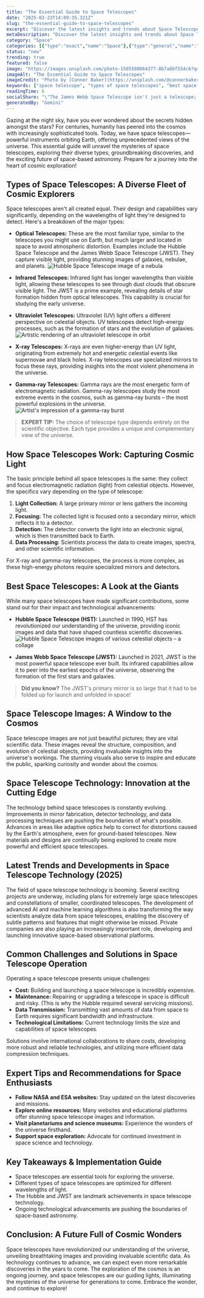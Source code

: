 ```yaml
---
title: "The Essential Guide to Space Telescopes"
date: "2025-03-23T14:09:35.321Z"
slug: "the-essential-guide-to-space-telescopes"
excerpt: "Discover the latest insights and trends about Space Telescopes. This comprehensive guide covers everything you need to know about Space Telescopes in 2025."
metaDescription: "Discover the latest insights and trends about Space Telescopes. This comprehensive guide covers everything you need to know about Space Telescopes in 2025."
category: "Space"
categories: [{"type":"exact","name":"Space"},{"type":"general","name":"Engineering"},{"type":"medium","name":"Optical Systems"},{"type":"specific","name":"Image Processing"},{"type":"niche","name":"Deblurring Algorithms"}]
status: "new"
trending: true
featured: false
image: "https://images.unsplash.com/photo-1505580064377-8b7a8bf554c6?q=85&w=1200&fit=max&fm=webp&auto=compress"
imageAlt: "The Essential Guide to Space Telescopes"
imageCredit: "Photo by [Conner Baker](https://unsplash.com/@connerbaker) on Unsplash"
keywords: ["space telescope", "types of space telescopes", "best space telescopes", "space telescope images", "buy space telescope", "how space telescopes work", "James Webb Space Telescope", "Hubble Space Telescope images", "space telescope technology", "NASA space telescopes"]
readingTime: 6
socialShare: "\"The James Webb Space Telescope isn't just a telescope; it's a time machine, allowing us to witness the universe's infancy.  Prepare to be amazed by what it reveals!\""
generatedBy: "Gemini"
---
```




Gazing at the night sky, have you ever wondered about the secrets hidden amongst the stars?  For centuries, humanity has peered into the cosmos with increasingly sophisticated tools. Today, we have space telescopes—powerful instruments orbiting Earth, offering unprecedented views of the universe. This essential guide will unravel the mysteries of space telescopes, exploring their diverse types, groundbreaking discoveries, and the exciting future of space-based astronomy.  Prepare for a journey into the heart of cosmic exploration!

## Types of Space Telescopes: A Diverse Fleet of Cosmic Explorers

Space telescopes aren't all created equal. Their design and capabilities vary significantly, depending on the wavelengths of light they're designed to detect.  Here's a breakdown of the major types:

* **Optical Telescopes:** These are the most familiar type, similar to the telescopes you might use on Earth, but much larger and located in space to avoid atmospheric distortion.  Examples include the Hubble Space Telescope and the James Webb Space Telescope (JWST).  They capture visible light, providing stunning images of galaxies, nebulae, and planets. ![Hubble Space Telescope image of a nebula](https://images.unsplash.com/photo-1597120081843-631bddc57076?q=85&w=1200&fit=max&fm=webp&auto=compress)

* **Infrared Telescopes:**  Infrared light has longer wavelengths than visible light, allowing these telescopes to see through dust clouds that obscure visible light.  The JWST is a prime example, revealing details of star formation hidden from optical telescopes.  This capability is crucial for studying the early universe.

* **Ultraviolet Telescopes:**  Ultraviolet (UV) light offers a different perspective on celestial objects. UV telescopes detect high-energy processes, such as the formation of stars and the evolution of galaxies.  ![Artistic rendering of an ultraviolet telescope in orbit](https://images.unsplash.com/photo-1622017911841-393419c24e58?q=85&w=1200&fit=max&fm=webp&auto=compress)

* **X-ray Telescopes:**  X-rays are even higher-energy than UV light, originating from extremely hot and energetic celestial events like supernovae and black holes.  X-ray telescopes use specialized mirrors to focus these rays, providing insights into the most violent phenomena in the universe.

* **Gamma-ray Telescopes:** Gamma rays are the most energetic form of electromagnetic radiation.  Gamma-ray telescopes study the most extreme events in the cosmos, such as gamma-ray bursts – the most powerful explosions in the universe. ![Artist's impression of a gamma-ray burst](https://images.unsplash.com/photo-1517866184231-7ef94c2ea930?q=85&w=1200&fit=max&fm=webp&auto=compress)

> **EXPERT TIP:** The choice of telescope type depends entirely on the scientific objective.  Each type provides a unique and complementary view of the universe.

## How Space Telescopes Work:  Capturing Cosmic Light

The basic principle behind all space telescopes is the same: they collect and focus electromagnetic radiation (light) from celestial objects. However, the specifics vary depending on the type of telescope:

1. **Light Collection:**  A large primary mirror or lens gathers the incoming light.
2. **Focusing:**  The collected light is focused onto a secondary mirror, which reflects it to a detector.
3. **Detection:**  The detector converts the light into an electronic signal, which is then transmitted back to Earth.
4. **Data Processing:**  Scientists process the data to create images, spectra, and other scientific information.

For X-ray and gamma-ray telescopes, the process is more complex, as these high-energy photons require specialized mirrors and detectors.

## Best Space Telescopes:  A Look at the Giants

While many space telescopes have made significant contributions, some stand out for their impact and technological advancements:

* **Hubble Space Telescope (HST):**  Launched in 1990, HST has revolutionized our understanding of the universe, providing iconic images and data that have shaped countless scientific discoveries. ![Hubble Space Telescope images of various celestial objects – a collage](https://images.unsplash.com/photo-1505580064377-8b7a8bf554c6?q=85&w=1200&fit=max&fm=webp&auto=compress)

* **James Webb Space Telescope (JWST):**  Launched in 2021, JWST is the most powerful space telescope ever built.  Its infrared capabilities allow it to peer into the earliest epochs of the universe, observing the formation of the first stars and galaxies.

> **Did you know?** The JWST's primary mirror is so large that it had to be folded up for launch and unfolded in space!

## Space Telescope Images:  A Window to the Cosmos

Space telescope images are not just beautiful pictures; they are vital scientific data. These images reveal the structure, composition, and evolution of celestial objects, providing invaluable insights into the universe's workings.  The stunning visuals also serve to inspire and educate the public, sparking curiosity and wonder about the cosmos.

## Space Telescope Technology:  Innovation at the Cutting Edge

The technology behind space telescopes is constantly evolving.  Improvements in mirror fabrication, detector technology, and data processing techniques are pushing the boundaries of what's possible.  Advances in areas like adaptive optics help to correct for distortions caused by the Earth's atmosphere, even for ground-based telescopes.  New materials and designs are continually being explored to create more powerful and efficient space telescopes.

## Latest Trends and Developments in Space Telescope Technology (2025)

The field of space telescope technology is booming.  Several exciting projects are underway, including plans for extremely large space telescopes and constellations of smaller, coordinated telescopes.  The development of advanced AI and machine learning algorithms is also transforming the way scientists analyze data from space telescopes, enabling the discovery of subtle patterns and features that might otherwise be missed.  Private companies are also playing an increasingly important role, developing and launching innovative space-based observational platforms.

## Common Challenges and Solutions in Space Telescope Operation

Operating a space telescope presents unique challenges:

* **Cost:**  Building and launching a space telescope is incredibly expensive.
* **Maintenance:**  Repairing or upgrading a telescope in space is difficult and risky.  (This is why the Hubble required several servicing missions).
* **Data Transmission:**  Transmitting vast amounts of data from space to Earth requires significant bandwidth and infrastructure.
* **Technological Limitations:**  Current technology limits the size and capabilities of space telescopes.

Solutions involve international collaborations to share costs, developing more robust and reliable technologies, and utilizing more efficient data compression techniques.

## Expert Tips and Recommendations for Space Enthusiasts

* **Follow NASA and ESA websites:** Stay updated on the latest discoveries and missions.
* **Explore online resources:**  Many websites and educational platforms offer stunning space telescope images and information.
* **Visit planetariums and science museums:**  Experience the wonders of the universe firsthand.
* **Support space exploration:**  Advocate for continued investment in space science and technology.

## Key Takeaways & Implementation Guide

* Space telescopes are essential tools for exploring the universe.
* Different types of space telescopes are optimized for different wavelengths of light.
* The Hubble and JWST are landmark achievements in space telescope technology.
* Ongoing technological advancements are pushing the boundaries of space-based astronomy.

## Conclusion:  A Future Full of Cosmic Wonders

Space telescopes have revolutionized our understanding of the universe, unveiling breathtaking images and providing invaluable scientific data.  As technology continues to advance, we can expect even more remarkable discoveries in the years to come.  The exploration of the cosmos is an ongoing journey, and space telescopes are our guiding lights, illuminating the mysteries of the universe for generations to come.  Embrace the wonder, and continue to explore!

